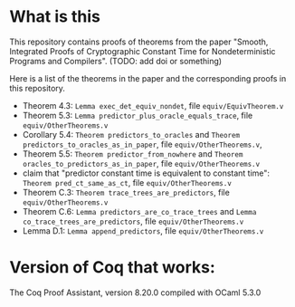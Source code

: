 # What is this
This repository contains proofs of theorems from the paper "Smooth, Integrated Proofs of Cryptographic Constant Time for Nondeterministic Programs and Compilers".  (TODO: add doi or something)

Here is a list of the theorems in the paper and the corresponding proofs in this repository.

* Theorem 4.3: `Lemma exec_det_equiv_nondet`, file `equiv/EquivTheorem.v`
* Theorem 5.3: `Lemma predictor_plus_oracle_equals_trace`, file `equiv/OtherTheorems.v`
* Corollary 5.4: `Theorem predictors_to_oracles` and `Theorem predictors_to_oracles_as_in_paper`, file `equiv/OtherTheorems.v`, 
* Theorem 5.5: `Theorem predictor_from_nowhere` and `Theorem oracles_to_predictors_as_in_paper`, file `equiv/OtherTheorems.v`
* claim that "predictor constant time is equivalent to constant time": `Theorem pred_ct_same_as_ct`, file `equiv/OtherTheorems.v`
* Theorem C.3: `Theorem trace_trees_are_predictors`, file `equiv/OtherTheorems.v`
* Theorem C.6: `Lemma predictors_are_co_trace_trees` and `Lemma co_trace_trees_are_predictors`, file `equiv/OtherTheorems.v`
* Lemma D.1: `Lemma append_predictors`, file `equiv/OtherTheorems.v`

# Version of Coq that works:
The Coq Proof Assistant, version 8.20.0
compiled with OCaml 5.3.0

